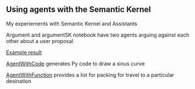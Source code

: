 ## Using agents with the Semantic Kernel

My experiements with Semantic Kernel and Assistants

Argument and argumentSK notebook have two agents arguing against each other about a user proposal.

[Example result](https://github.com/mrochon/AgentsCognitiveSDK/blob/main/python_argument.md)

[AgentWithCode](https://github.com/mrochon/AgentSamples/blob/main/agentWithCode.ipynb) generates Py code to draw a sinus curve

[AgentWithFunction](/agentWithFunction.ipynb) provides a list for packing for travel to a particular desination